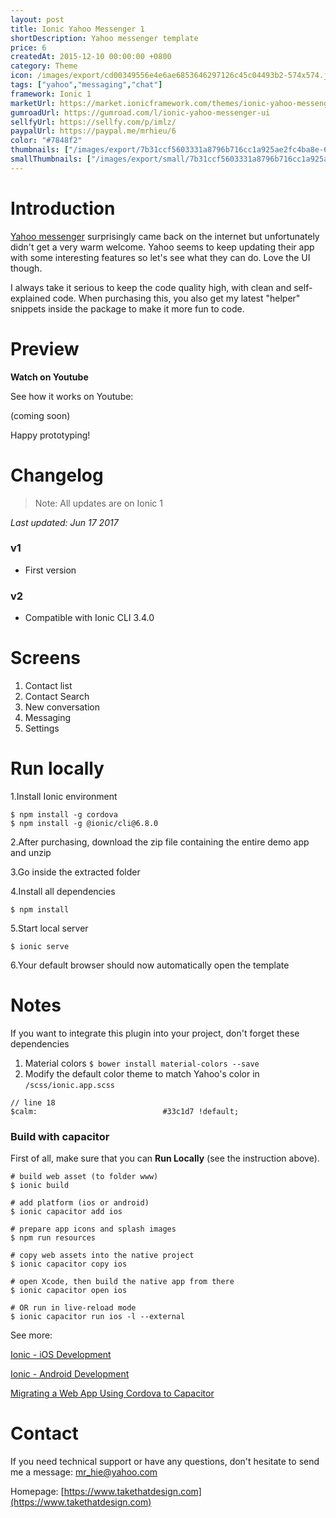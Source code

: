 ```yaml
---
layout: post
title: Ionic Yahoo Messenger 1
shortDescription: Yahoo messenger template 
price: 6
createdAt: 2015-12-10 00:00:00 +0800
category: Theme
icon: /images/export/cd00349556e4e6ae6853646297126c45c04493b2-574x574.jpg
tags: ["yahoo","messaging","chat"]
framework: Ionic 1
marketUrl: https://market.ionicframework.com/themes/ionic-yahoo-messenger-ui
gumroadUrl: https://gumroad.com/l/ionic-yahoo-messenger-ui
sellfyUrl: https://sellfy.com/p/imlz/
paypalUrl: https://paypal.me/mrhieu/6
color: "#7848f2"
thumbnails: ["/images/export/7b31ccf5603331a8796b716cc1a925ae2fc4ba8e-640x1136.jpg","/images/export/87001fefef1687394f58ada2c14a755e36ef27f5-640x1136.jpg","/images/export/13d85dd0953e70b2531f9c3ea890dae31ce56dc1-640x1136.jpg","/images/export/0de632ff5cbcb27377a0553aa04a69289cbe3168-640x1136.jpg"]
smallThumbnails: ["/images/export/small/7b31ccf5603331a8796b716cc1a925ae2fc4ba8e-640x1136.jpg","/images/export/small/87001fefef1687394f58ada2c14a755e36ef27f5-640x1136.jpg","/images/export/small/13d85dd0953e70b2531f9c3ea890dae31ce56dc1-640x1136.jpg"]
---
```


# Introduction

[Yahoo messenger](https://itunes.apple.com/us/app/yahoo-messenger-chat-share/id1054013981?mt=8) surprisingly came back on the internet but unfortunately didn't get a very warm welcome. Yahoo seems to keep updating their app with some interesting features so let's see what they can do. Love the UI though. 

I always take it serious to keep the code quality high, with clean and self-explained code. When purchasing this, you also get my latest "helper" snippets inside the package to make it more fun to code.

# Preview




**Watch on Youtube**

See how it works on Youtube: 

(coming soon)


Happy prototyping!


# Changelog

> Note: All updates are on Ionic 1

*Last updated: Jun 17 2017*

### v1

* First version

### v2

* Compatible with Ionic CLI 3.4.0

# Screens

1. Contact list
2. Contact Search
3.  New conversation
4. Messaging
5. Settings


# Run locally
1.Install Ionic environment

```
$ npm install -g cordova
$ npm install -g @ionic/cli@6.8.0
```

2.After purchasing, download the zip file containing the entire demo app and unzip

3.Go inside the extracted folder

4.Install all dependencies

```
$ npm install
```

5.Start local server
```
$ ionic serve
```

6.Your default browser should now automatically open the template


# Notes

If you want to integrate this plugin into your project, don't forget these dependencies

1. Material colors `$ bower install material-colors --save`
2. Modify the default color theme to match Yahoo's color in `/scss/ionic.app.scss`

```
// line 18
$calm:                            #33c1d7 !default;
```



### Build with capacitor

First of all, make sure that you can **Run Locally** (see the instruction above).

```
# build web asset (to folder www)
$ ionic build

# add platform (ios or android)
$ ionic capacitor add ios

# prepare app icons and splash images
$ npm run resources

# copy web assets into the native project
$ ionic capacitor copy ios

# open Xcode, then build the native app from there
$ ionic capacitor open ios

# OR run in live-reload mode
$ ionic capacitor run ios -l --external
```

See more: 

[Ionic - iOS Development](https://ionicframework.com/docs/building/ios)

[Ionic - Android Development](https://ionicframework.com/docs/building/android)

[Migrating a Web App Using Cordova to Capacitor](https://capacitor.ionicframework.com/docs/cordova/migrating-from-cordova-to-capacitor/)

# Contact
If you need technical support or have any questions, don't hesitate to send me a message: [mr_hie@yahoo.com](mailto:mr_hie@yahoo.com)

Homepage: [https://www.takethatdesign.com](https://www.takethatdesign.com)
